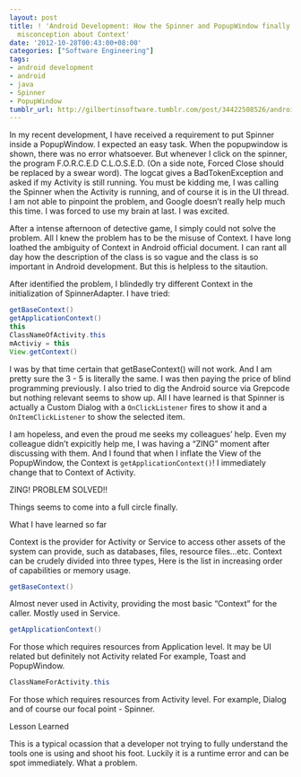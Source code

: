 ```yaml
---
layout: post
title: ! 'Android Development: How the Spinner and PopupWindow finally clarify my
  misconception about Context'
date: '2012-10-28T00:43:00+08:00'
categories: ["Software Engineering"]
tags:
- android development
- android
- java
- Spinner
- PopupWindow
tumblr_url: http://gilbertinsoftware.tumblr.com/post/34422508526/android-development-how-the-spinner-and-popupwindow
---
```

In my recent development, I have received a requirement to put Spinner inside a PopupWindow. I expected an easy task. When the popupwindow is shown, there was no error whatsoever. But whenever I click on the spinner, the program F.O.R.C.E.D C.L.O.S.E.D. (On a side note, Forced Close should be replaced by a swear word). The logcat gives a BadTokenException and asked if my Activity is still running. You must be kidding me, I was calling the Spinner when the Activity is running, and of course it is in the UI thread. I am not able to pinpoint the problem, and Google doesn’t really help much this time. I was forced to use my brain at last. I was excited.

After a intense afternoon of detective game, I simply could not solve the problem. All I knew the problem has to be the misuse of Context. I have long loathed the ambiguity of Context in Android official document. I can rant all day how the description of the class is so vague and the class is so important in Android development. But this is helpless to the sitaution.

After identified the problem, I blindedly try different Context in the initialization of SpinnerAdapter. I have tried:

```java
getBaseContext()  
getApplicationContext()  
this  
ClassNameOfActivity.this  
mActiviy = this  
View.getContext()  
```

I was by that time certain that getBaseContext() will not work. And I am pretty sure the 3 - 5 is literally the same. I was then paying the price of blind programming previously.
I also tried to dig the Android source via Grepcode but nothing relevant seems to show up. All I have learned is that Spinner is actually a Custom Dialog with a ```OnClickListener``` fires to show it and a ```OnItemClickListener``` to show the selected item.

I am hopeless, and even the proud me seeks my colleagues’ help. Even my colleague didn’t expicitly help me, I was having a “ZING” moment after discussing with them. And I found that when I inflate the View of the PopupWindow, the Context is ```getApplicationContext()```! I immediately change that to Context of Activity.

ZING! PROBLEM SOLVED!!

Things seems to come into a full circle finally.

What I have learned so far

Context is the provider for Activity or Service to access other assets of the system can provide, such as databases, files, resource files…etc.
Context can be crudely divided into three types, Here is the list in increasing order of capabilities or memory usage.

```java
getBaseContext()
```

Almost never used in Activity, providing the most basic “Context” for the caller. Mostly used in Service.

```java
getApplicationContext()
```

For those which requires resources from Application level. It may be UI related but definitely not Activity related For example, Toast and PopupWindow.

```java
ClassNameForActivity.this
```

For those which requires resources from Activity level. For example, Dialog and of course our focal point - Spinner.

Lesson Learned

This is a typical ocassion that a developer not trying to fully understand the tools one is using and shoot his foot. Luckily it is a runtime error and can be spot immediately. What a problem.
